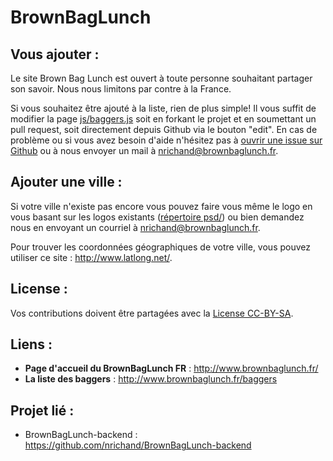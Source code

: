 BrownBagLunch
=============

Vous ajouter :
-------------

Le site Brown Bag Lunch est ouvert à toute personne souhaitant partager son savoir. Nous nous limitons par contre à la France.

Si vous souhaitez être ajouté à la liste, rien de plus simple! Il vous suffit de modifier la page [js/baggers.js](https://github.com/nrichand/BrownBagLunch/blob/gh-pages/js/baggers.js) soit en forkant le projet et en soumettant un pull request, soit directement depuis Github via le bouton "edit". En cas de problème ou si vous avez besoin d'aide n'hésitez pas à [ouvrir une issue sur Github](https://github.com/nrichand/BrownBagLunch/issues/new) ou à nous envoyer un mail à <nrichand@brownbaglunch.fr>.

Ajouter une ville :
-------------------

Si votre ville n'existe pas encore vous pouvez faire vous même le logo en vous basant sur les logos existants ([répertoire psd/](https://github.com/nrichand/BrownBagLunch/tree/gh-pages/psd)) ou bien demandez nous en envoyant un courriel à <nrichand@brownbaglunch.fr>.

Pour trouver les coordonnées géographiques de votre ville, vous pouvez utiliser ce site : <http://www.latlong.net/>.

License :
---------

Vos contributions doivent être partagées avec la [License CC-BY-SA](https://github.com/nrichand/BrownBagLunch/blob/gh-pages/LICENSE.md).

Liens :
-------

* **Page d'accueil du BrownBagLunch FR** : <http://www.brownbaglunch.fr/>
* **La liste des baggers** : <http://www.brownbaglunch.fr/baggers>

Projet lié :
------------

* BrownBagLunch-backend : <https://github.com/nrichand/BrownBagLunch-backend>
